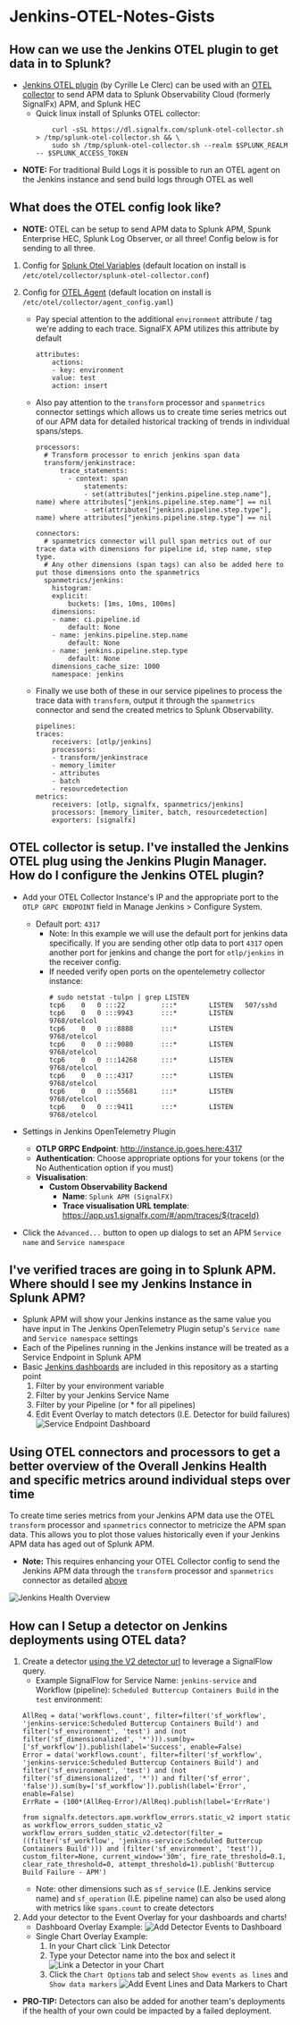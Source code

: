 # Jenkins-OTEL-Notes-Gists

## How can we use the Jenkins OTEL plugin to get data in to Splunk?

- [Jenkins OTEL plugin](https://plugins.jenkins.io/opentelemetry/#getting-started) (by Cyrille Le Clerc) can be used with an [OTEL collector](https://github.com/signalfx/splunk-otel-collector) to send APM data to Splunk Observability Cloud (formerly SignalFx) APM, and Splunk HEC
    - Quick linux install of Splunks OTEL collector: 
        ```
            curl -sSL https://dl.signalfx.com/splunk-otel-collector.sh > /tmp/splunk-otel-collector.sh && \
            sudo sh /tmp/splunk-otel-collector.sh --realm $SPLUNK_REALM -- $SPLUNK_ACCESS_TOKEN
        ```
- **NOTE:** For traditional Build Logs it is possible to run an OTEL agent on the Jenkins instance and send build logs through OTEL as well

## What does the OTEL config look like? 

- **NOTE:** OTEL can be setup to send APM data to Splunk APM, Spunk Enterprise HEC, Splunk Log Observer, or all three! Config below is for sending to all three.

1. Config for [Splunk Otel Variables](./splunk-otel-collector.conf) (default location on install is `/etc/otel/collector/splunk-otel-collector.conf`)

2. Config for [OTEL Agent](./agent_config.yaml) (default location on install is `/etc/otel/collector/agent_config.yaml`)
    - Pay special attention to the additional `environment` attribute / tag we're adding to each trace. SignalFX APM utilizes this attribute by default
        ```
        attributes:
            actions:
            - key: environment
            value: test
            action: insert
        ```
    - Also pay attention to the `transform` processor and `spanmetrics` connector settings which allows us to create time series metrics out of our APM data for detailed historical tracking of trends in individual spans/steps.
        ```
        processors:
          # Transform processor to enrich jenkins span data
          transform/jenkinstrace:
              trace_statements:
                - context: span
                    statements:
                    - set(attributes["jenkins.pipeline.step.name"], name) where attributes["jenkins.pipeline.step.name"] == nil  
                    - set(attributes["jenkins.pipeline.step.type"], name) where attributes["jenkins.pipeline.step.type"] == nil
        ```
        ```
        connectors:
          # spanmetrics connector will pull span metrics out of our trace data with dimensions for pipeline id, step name, step type.
          # Any other dimensions (span tags) can also be added here to put those dimensions onto the spanmetrics
          spanmetrics/jenkins:
            histogram:
            explicit:
                buckets: [1ms, 10ms, 100ms]
            dimensions:
            - name: ci.pipeline.id
                default: None
            - name: jenkins.pipeline.step.name
                default: None
            - name: jenkins.pipeline.step.type
                default: None
            dimensions_cache_size: 1000
            namespace: jenkins 
        ```
    - Finally we use both of these in our service pipelines to process the trace data with `transform`, output it through the `spanmetrics` connector and send the created metrics to Splunk Observability. 
        ```
        pipelines:
        traces:
            receivers: [otlp/jenkins]
            processors:
            - transform/jenkinstrace
            - memory_limiter
            - attributes  
            - batch
            - resourcedetection
        metrics:
            receivers: [otlp, signalfx, spanmetrics/jenkins]
            processors: [memory_limiter, batch, resourcedetection]
            exporters: [signalfx]        
        ```
## OTEL collector is setup. I've installed the Jenkins OTEL plug using the Jenkins Plugin Manager. How do I configure the Jenkins OTEL plugin?
- Add your OTEL Collector Instance's IP and the appropriate port to the `OTLP GRPC ENDPOINT` field in Manage Jenkins > Configure System.  
    - Default port: `4317`
        - Note: In this example we will use the default port for jenkins data specifically. If you are sending other otlp data to port `4317` open another port for jenkins and change the port for `otlp/jenkins` in the receiver config.
        - If needed verify open ports on the opentelemetry collector instance:
            ```
            # sudo netstat -tulpn | grep LISTEN        
            tcp6    0   0 :::22         :::*        LISTEN   507/sshd            
            tcp6    0   0 :::9943       :::*        LISTEN   9768/otelcol        
            tcp6    0   0 :::8888       :::*        LISTEN   9768/otelcol        
            tcp6    0   0 :::9080       :::*        LISTEN   9768/otelcol        
            tcp6    0   0 :::14268      :::*        LISTEN   9768/otelcol        
            tcp6    0   0 :::4317       :::*        LISTEN   9768/otelcol      
            tcp6    0   0 :::55681      :::*        LISTEN   9768/otelcol        
            tcp6    0   0 :::9411       :::*        LISTEN   9768/otelcol  
             ```

- Settings in Jenkins OpenTelemetry Plugin  
    - **OTLP GRPC Endpoint**: http://instance.ip.goes.here:4317
    - **Authentication**: Choose appropriate options for your tokens (or the No Authentication option if you must)
    - **Visualisation**:
        - **Custom Observability Backend**
            - **Name**: `Splunk APM (SignalFX)`
            - **Trace visualisation URL template**: https://app.us1.signalfx.com/#/apm/traces/${traceId}
    
- Click the `Advanced...` button to open up dialogs to set an APM `Service name` and `Service namespace`

## I've verified traces are going in to Splunk APM. Where should I see my Jenkins Instance in Splunk APM?
- Splunk APM will show your Jenkins instance as the same value you have input in The Jenkins OpenTelemetry Plugin setup's `Service name` and `Service namespace` settings
- Each of the Pipelines running in the Jenkins instance will be treated as a Service Endpoint in Splunk APM
- Basic [Jenkins dashboards](./dashboards/) are included in this repository as a starting point
    1. Filter by your environment variable
    2. Filter by your Jenkins Service Name
    3. Filter by your Pipeline (or * for all pipelines)
    4. Edit Event Overlay to match detectors (I.E. Detector for build failures)
![Service Endpoint Dashboard](./images/Jenkins-Service-Endpoint-OTEL-APM.png)

## Using OTEL connectors and processors to get a better overview of the Overall Jenkins Health and specific metrics around individual steps over time
To create time series metrics from your Jenkins APM data use the OTEL `transform` processor and `spanmetrics` connector to metricize the APM span data. This allows you to plot those values historically even if your Jenkins APM data has aged out of Splunk APM.
- **Note:** This requires enhancing your OTEL Collector config to send the Jenkins APM data through the `transform` processor and `spanmetrics` connector as detailed [above](#what-does-the-otel-config-look-like)

![Jenkins Health Overview](images/Jenkins-Overview-OTEL-LogObserver.png)

## How can I Setup a detector on Jenkins deployments using OTEL data? 
1. Create a detector [using the V2 detector url](https://app.us1.signalfx.com/#/detector/v2/new) to leverage a SignalFlow query.
    - Example SignalFlow for Service Name: `jenkins-service` and Workflow (pipeline): `Scheduled Buttercup Containers Build` in the `test` environment:
    ```
    AllReq = data('workflows.count', filter=filter('sf_workflow', 'jenkins-service:Scheduled Buttercup Containers Build') and filter('sf_environment', 'test') and (not filter('sf_dimensionalized', '*'))).sum(by=['sf_workflow']).publish(label='Success', enable=False)
    Error = data('workflows.count', filter=filter('sf_workflow', 'jenkins-service:Scheduled Buttercup Containers Build') and filter('sf_environment', 'test') and (not filter('sf_dimensionalized', '*')) and filter('sf_error', 'false')).sum(by=['sf_workflow']).publish(label='Error', enable=False)
    ErrRate = (100*(AllReq-Error)/AllReq).publish(label='ErrRate')

    from signalfx.detectors.apm.workflow_errors.static_v2 import static as workflow_errors_sudden_static_v2
    workflow_errors_sudden_static_v2.detector(filter_=((filter('sf_workflow', 'jenkins-service:Scheduled Buttercup Containers Build'))) and (filter('sf_environment', 'test')), custom_filter=None, current_window='30m', fire_rate_threshold=0.1, clear_rate_threshold=0, attempt_threshold=1).publish('Buttercup Build Failure - APM')
    ```
    - Note: other dimensions such as `sf_service` (I.E. Jenkins service name) and `sf_operation` (I.E. pipeline name) can also be used along with metrics like `spans.count` to create detectors
2. Add your detector to the Event Overlay for your dashboards and charts!
    - Dashboard Overlay Example:
    ![Add Detector Events to Dashboard](./images/Dashboard-Detector-Events.png)
    - Single Chart Overlay Example:
        1. In your Chart click `Link Detector
        2. Type your Detector name into the box and select it
        ![Link a Detector in your Chart](./images/Link-Detector.png)
        3. Click the `Chart Options` tab and select `Show events as lines` and `Show data markers` 
        ![Add Event Lines and Data Markers to Chart](./images/Chart-Options-Markers.png)
- **PRO-TIP:** Detectors can also be added for another team's deployments if the health of your own could be impacted by a failed deployment.
